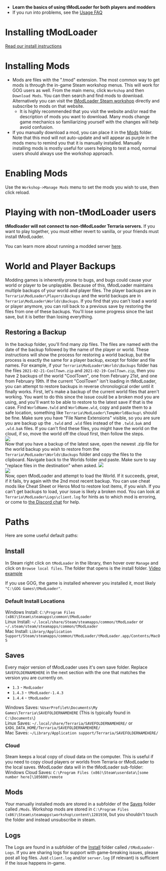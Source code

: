 - **Learn the basics of using tModLoader for both players and modders**
- If you run into problems, see the [Usage FAQ](https://github.com/tModLoader/tModLoader/wiki/Basic-tModLoader-Usage-FAQ)  

# Installing tModLoader
[Read our install instructions](tModLoader-guide-for-players)

# Installing Mods
- Mods are files with the ".tmod" extension. The most common way to get mods is through the in-game Steam workshop menus. This will work for GOG users as well. From the main menu, click `Workshop` and then `Download Mods`. You can then search and find mods to download. Alternatively you can visit the [tModLoader Steam workshop](https://steamcommunity.com/app/1281930/workshop/) directly and subscribe to mods on that website.
    - It is highly recommended that you visit the website and/or read the description of mods you want to download. Many mods change game mechanics so familiarizing yourself with the changes will help avoid confusion.
- If you manually download a mod, you can place it in the [Mods](#mods) folder. Note that this mod will not auto-update and will appear as purple in the mods menu to remind you that it is manually installed. Manually installing mods is mostly useful for users helping to test a mod, normal users should always use the workshop approach. 

# Enabling Mods
Use the `Workshop->Manage Mods` menu to set the mods you wish to use, then click reload.

# Playing with non-tModLoader users
**tModloader will not connect to non-tModLoader Terraria servers.**
If you want to play together, you must either revert to vanilla, or your friends must install tModLoader.

You can learn more about running a modded server [here](Starting-a-modded-server).

# World and Player Backups
Modding games is inherently prone to bugs, and bugs could cause your world or player to be unplayable. Because of this, tModLoader maintains multiple backups of your world and player files. The player backups are in `Terraria\ModLoader\Players\Backups` and the world backups are in `Terraria\ModLoader\Worlds\Backups`. If you find that you can't load a world or player anymore, you can roll back to a previous save by restoring the files from one of these backups. You'll lose some progress since the last save, but it is better than losing everything.

## Restoring a Backup
In the backup folder, you'll find many zip files. The files are named with the date of the backup followed by the name of the player or world. These instructions will show the process for restoring a world backup, but the process is exactly the same for a player backup, except for folder and file names. For example, if your `Terraria\ModLoader\Worlds\Backups` folder has the files `2021-02-21-CoolTown.zip` and `2021-02-19-CoolTown.zip`, then you have 2 backups of the world "CoolTown", one from February 21st, and one from February 19th. If the current "CoolTown" isn't loading in tModLoader, you can attempt to restore backups in reverse chronological order until it finally works. First, let's make a backup of the current world files that aren't working. You want to do this since the issue could be a broken mod you are using, and you'll want to be able to restore to the latest save if that is the case. Find `WorldName.twld` and `WorldName.wld`, copy and paste them to a safe location, something like `Terraria\ModLoader\TempWorldBackup\` should be fine. Make sure you have "File Name Extensions" visible, so you are sure you are backup up the `.twld` and `.wld` files instead of the `.twld.bak` and `.wld.bak` files. If you can't find these files, you might have the world on the cloud, if so, move the world off the cloud first, then follow the steps.     
![](https://i.imgur.com/4m69DnM.png)    
Now that you have a backup of the latest save, open the newest .zip file for the world backup you wish to restore from the `Terraria\ModLoader\Worlds\Backups` folder and copy the files to the clipboard. Navigate back to the Worlds folder and paste. Make sure to say "replace files in the destination" when asked.
![](https://i.imgur.com/kesLiid.png)    
![](https://i.imgur.com/8QSH6sF.png)    
Now, open tModLoader and attempt to load the World. If it succeeds, great, if it fails, try again with the 2nd most recent backup. You can use cheat mods like Cheat Sheet or Heros Mod to restore lost items, if you wish. If you can't get backups to load, your issue is likely a broken mod. You can look at `Terraria\ModLoader\Logs\client.log` for hints as to which mod is erroring, or come to [the Discord chat](https://discord.gg/tmodloader) for help.

# Paths
Here are some useful default paths:

## Install
In Steam right click on `tModLoader` in the library, then hover over `Manage` and click on `Browse local files`. The folder that opens is the install folder. [Video example](https://giant.gfycat.com/SoulfulImpoliteBigmouthbass.mp4)

If you use GOG, the game is installed wherever you installed it, most likely `"C:\GOG Games\tModLoader"`. 

### Default Install Locations
Windows Install: `C:\Program Files (x86)\Steam\steamapps\common\tModLoader`    
Linux Install: `~/.local/share/Steam/steamapps/common/tModLoader` or `~/.steam/steam/steamapps/common/tModLoader`    
Mac Install: `Library/Application Support/Steam/steamapps/common/tModLoader/tModLoader.app/Contents/MacOS`    

## Saves
Every major version of tModLoader uses it's own save folder. Replace `SAVEFOLDERNAMEHERE` in the next section with the one that matches the version you are currently on.
* `1.3` - `ModLoader`
* `1.4.3` - `tModLoader-1.4.3`
* `1.4.4` - `tModLoader`

Windows Saves: `%UserProfile%\Documents\My Games\Terraria\SAVEFOLDERNAMEHERE` (This is typically found in `C:\Documents\`)    
Linux Saves: `~/.local/share/Terraria/SAVEFOLDERNAMEHERE/` or `$XDG_DATA_HOME/Terraria/SAVEFOLDERNAMEHERE/`    
Mac Saves: `~/Library/Application support/Terraria/SAVEFOLDERNAMEHERE/`    

### Cloud
Steam keeps a local copy of cloud data on the computer. This is useful if you need to copy cloud players or worlds from Terraria or tModLoader to the local saves. tModLoader data will in the tModLoader sub-folder:    
Windows Cloud Saves: `C:\Program Files (x86)\Steam\userdata\[some number here]\105600\remote`     

## Mods
Your manually installed mods are stored in a subfolder of the [Saves](#saves) folder called `/Mods`. Workshop mods are stored in `C:\Program Files (x86)\Steam\steamapps\workshop\content\1281930`, but you shouldn't touch the folder and instead unsubscribe in steam.

## Logs
The Logs are found in a subfolder of the [Install](#install) folder called `/tModLoader-Logs`. If you are sharing logs for support with game-breaking issues, please post all log files. Just `client.log` and/or `server.log` (if relevant) is sufficient if the issue happens in-game. 